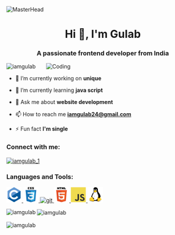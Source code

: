 ![MasterHead](https://media.licdn.com/dms/image/C5612AQErLJQyuT4h2Q/article-inline_image-shrink_400_744/0/1624597705774?e=2147483647&v=beta&t=CUqQ50dArmsbi9pZgeLdAfOFe8FCno8gLnsT8pGUI_w)

<h1 align="center">Hi 👋, I'm Gulab</h1>
<h3 align="center">A passionate frontend developer from India</h3>
<img align="right" alt="Coding" width="400" src="https://miro.medium.com/v2/resize:fit:2000/format:webp/1*-ntL3Dsvc-dJ5cLGRtSuEw.gif"><p align="left"> <img src="https://komarev.com/ghpvc/?username=iamgulab&label=Profile%20views&color=0e75b6&style=flat" alt="iamgulab" /> </p>

- 🔭 I’m currently working on **unique**

- 🌱 I’m currently learning **java script**

- 💬 Ask me about **website development**

- 📫 How to reach me **iamgulab24@gmail.com**

- ⚡ Fun fact **I'm single**

<h3 align="left">Connect with me:</h3>
<p align="left">
<a href="https://https://www.instagram.com/iamgulab_1?igsh=MXd4b3ppYXRlZDkzOQ==" target="blank"><img align="center" src="https://raw.githubusercontent.com/rahuldkjain/github-profile-readme-generator/master/src/images/icons/Social/instagram.svg" alt="iamgulab_1" height="30" width="40" /></a>
</p>

<h3 align="left">Languages and Tools:</h3>
<p align="left"> <a href="https://www.cprogramming.com/" target="_blank" rel="noreferrer"> <img src="https://raw.githubusercontent.com/devicons/devicon/master/icons/c/c-original.svg" alt="c" width="40" height="40"/> </a> <a href="https://www.w3schools.com/css/" target="_blank" rel="noreferrer"> <img src="https://raw.githubusercontent.com/devicons/devicon/master/icons/css3/css3-original-wordmark.svg" alt="css3" width="40" height="40"/> </a> <a href="https://git-scm.com/" target="_blank" rel="noreferrer"> <img src="https://www.vectorlogo.zone/logos/git-scm/git-scm-icon.svg" alt="git" width="40" height="40"/> </a> <a href="https://www.w3.org/html/" target="_blank" rel="noreferrer"> <img src="https://raw.githubusercontent.com/devicons/devicon/master/icons/html5/html5-original-wordmark.svg" alt="html5" width="40" height="40"/> </a> <a href="https://developer.mozilla.org/en-US/docs/Web/JavaScript" target="_blank" rel="noreferrer"> <img src="https://raw.githubusercontent.com/devicons/devicon/master/icons/javascript/javascript-original.svg" alt="javascript" width="40" height="40"/> </a> <a href="https://www.linux.org/" target="_blank" rel="noreferrer"> <img src="https://raw.githubusercontent.com/devicons/devicon/master/icons/linux/linux-original.svg" alt="linux" width="40" height="40"/> </a> </p>

<p><img align="left" src="https://github-readme-stats.vercel.app/api/top-langs?username=iamgulab&show_icons=true&locale=en&layout=compact" alt="iamgulab" /></p>

<p>&nbsp;<img align="center" src="https://github-readme-stats.vercel.app/api?username=iamgulab&show_icons=true&locale=en" alt="iamgulab" /></p>

<p><img align="center" src="https://github-readme-streak-stats.herokuapp.com/?user=iamgulab&" alt="iamgulab" /></p>
